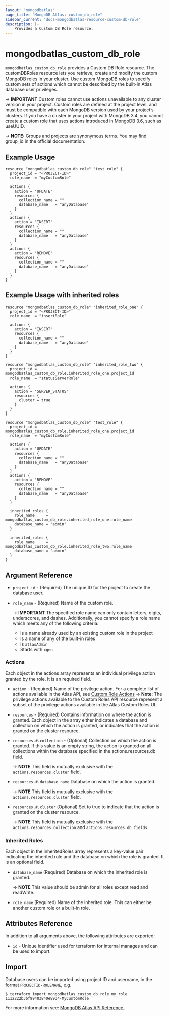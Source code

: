 ```yaml
---
layout: "mongodbatlas"
page_title: "MongoDB Atlas: custom_db_role"
sidebar_current: "docs-mongodbatlas-resource-custom-db-role"
description: |-
    Provides a Custom DB Role resource.
---
```


# mongodbatlas_custom_db_role

`mongodbatlas_custom_db_role` provides a Custom DB Role resource. The customDBRoles resource lets you retrieve, create and modify the custom MongoDB roles in your cluster. Use custom MongoDB roles to specify custom sets of actions which cannot be described by the built-in Atlas database user privileges.

-> **IMPORTANT** Custom roles cannot use actions unavailable to any cluster version in your project. Custom roles are defined at the project level, and must be compatible with each MongoDB version used by your project’s clusters. If you have a cluster in your project with MongoDB 3.4, you cannot create a custom role that uses actions introduced in MongoDB 3.6, such as useUUID.


-> **NOTE:** Groups and projects are synonymous terms. You may find group_id in the official documentation.

## Example Usage

```hcl
resource "mongodbatlas_custom_db_role" "test_role" {
  project_id = "<PROJECT-ID>"
  role_name  = "myCustomRole"

  actions {
    action = "UPDATE"
    resources {
      collection_name = ""
      database_name   = "anyDatabase"
    }
  }
  actions {
    action = "INSERT"
    resources {
      collection_name = ""
      database_name   = "anyDatabase"
    }
  }
  actions {
    action = "REMOVE"
    resources {
      collection_name = ""
      database_name   = "anyDatabase"
    }
  }
}
```

## Example Usage with inherited roles

```hcl
resource "mongodbatlas_custom_db_role" "inherited_role_one" {
  project_id = "<PROJECT-ID>"
  role_name  = "insertRole"

  actions {
    action = "INSERT"
    resources {
      collection_name = ""
      database_name   = "anyDatabase"
    }
  }
}

resource "mongodbatlas_custom_db_role" "inherited_role_two" {
  project_id = mongodbatlas_custom_db_role.inherited_role_one.project_id
  role_name  = "statusServerRole"

  actions {
    action = "SERVER_STATUS"
    resources {
      cluster = true
    }
  }
}

resource "mongodbatlas_custom_db_role" "test_role" {
  project_id = mongodbatlas_custom_db_role.inherited_role_one.project_id
  role_name  = "myCustomRole"

  actions {
    action = "UPDATE"
    resources {
      collection_name = ""
      database_name   = "anyDatabase"
    }
  }
  actions {
    action = "REMOVE"
    resources {
      collection_name = ""
      database_name   = "anyDatabase"
    }
  }

  inherited_roles {
    role_name     = mongodbatlas_custom_db_role.inherited_role_one.role_name
    database_name = "admin"
  }

  inherited_roles {
    role_name     = mongodbatlas_custom_db_role.inherited_role_two.role_name
    database_name = "admin"
  }
}

```

## Argument Reference

* `project_id` - (Required) The unique ID for the project to create the database user.
* `role_name` - (Required) Name of the custom role.

	-> **IMPORTANT** The specified role name can only contain letters, digits, underscores, and dashes. Additionally, you cannot specify a role name which meets any of the following criteria:

	* Is a name already used by an existing custom role in the project
	* Is a name of any of the built-in roles
	* Is `atlasAdmin`
	* Starts with `xgen-`


### Actions
Each object in the actions array represents an individual privilege action granted by the role. It is an required field.

* `action` - (Required) Name of the privilege action. For a complete list of actions available in the Atlas API, see [Custom Role Actions](https://docs.atlas.mongodb.com/reference/api/custom-role-actions)
-> **Note**: The privilege actions available to the Custom Roles API resource represent a subset of the privilege actions available in the Atlas Custom Roles UI.

* `resources` - (Required) Contains information on where the action is granted. Each object in the array either indicates a database and collection on which the action is granted, or indicates that the action is granted on the cluster resource.

* `resources.#.collection` - (Optional) Collection on which the action is granted. If this value is an empty string, the action is granted on all collections within the database specified in the actions.resources.db field.

	-> **NOTE** This field is mutually exclusive with the `actions.resources.cluster` field.

* `resources.#.database_name`	Database on which the action is granted.

	-> **NOTE** This field is mutually exclusive with the `actions.resources.cluster` field.

* `resources.#.cluster`	(Optional) Set to true to indicate that the action is granted on the cluster resource.

	-> **NOTE** This field is mutually exclusive with the `actions.resources.collection` and `actions.resources.db fields`.

### Inherited Roles
Each object in the inheritedRoles array represents a key-value pair indicating the inherited role and the database on which the role is granted. It is an optional field.

* `database_name` (Required) Database on which the inherited role is granted.

	-> **NOTE** This value should be admin for all roles except read and readWrite.

* `role_name`	(Required) Name of the inherited role. This can either be another custom role or a built-in role.


## Attributes Reference
In addition to all arguments above, the following attributes are exported:

* `id` - Unique identifier used for terraform for internal manages and can be used to import.

## Import

Database users can be imported using project ID and username, in the format `PROJECTID-ROLENAME`, e.g.

```
$ terraform import mongodbatlas_custom_db_role.my_role 1112222b3bf99403840e8934-MyCustomRole
```

For more information see: [MongoDB Atlas API Reference.](https://docs.atlas.mongodb.com/reference/api/custom-roles/)